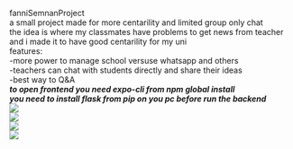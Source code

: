 fanniSemnanProject<br/>
a small project made for more centarility and limited group only chat<br/>
the idea is where my classmates have problems to get news from teacher and i made it to have good centarility for my uni <br/>
features:<br/>
-more power to manage school versuse whatsapp and others<br/>
-teachers can chat with students directly and share their ideas<br/>
-best way to Q&A<br/>
***to open frontend you need expo-cli from npm global install***<br/>
***you need to install flask from pip on you pc before run the backend***<br/>
<image src="https://raw.githubusercontent.com/blotterchains/fanniSemnanProject/master/snapshots/1.png"/><br/>
<image src="https://raw.githubusercontent.com/blotterchains/fanniSemnanProject/master/snapshots/2.png"/><br/>
<image src="https://raw.githubusercontent.com/blotterchains/fanniSemnanProject/master/snapshots/3.png"/><br/>
<image src="https://raw.githubusercontent.com/blotterchains/fanniSemnanProject/master/snapshots/5.png"/><br/>


